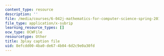 ```yaml
---
content_type: resource
description: ''
file: /media/courses/6-042j-mathematics-for-computer-science-spring-2015/8efcdd004ba0de674b046d2c9e0a30fd_c3qNBNl1h8g.srt
file_type: application/x-subrip
learning_resource_types: []
ocw_type: OCWFile
resourcetype: Other
title: 3play caption file
uid: 8efcdd00-4ba0-de67-4b04-6d2c9e0a30fd
---
```

